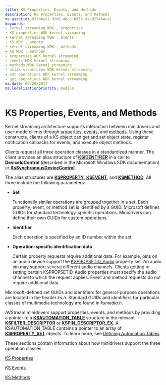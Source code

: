 ```yaml
---
title: KS Properties, Events, and Methods
description: KS Properties, Events, and Methods
ms.assetid: 933bbe81-92d8-4bcc-b935-9ae929464ca1
keywords:
- kernel streaming WDK , properties
- KS properties WDK kernel streaming
- kernel streaming WDK , events
- KS WDK , events
- kernel streaming WDK , methods
- KS WDK , methods
- properties WDK kernel streaming
- events WDK kernel streaming
- methods WDK kernel streaming
- alias structures WDK kernel streaming
- set operations WDK kernel streaming
- get operations WDK kernel streaming
ms.date: 04/20/2017
ms.localizationpriority: medium
---
```


# KS Properties, Events, and Methods





Kernel streaming architecture supports interaction between minidrivers and user-mode clients through [properties](ks-properties.md), [events](ks-events.md), and [methods](ks-methods.md). Using these constructs, clients of a KS object can get and set object state, register notification callbacks for events, and execute object methods.

Clients request all three operation classes in a standardized manner. The client provides an alias structure of [**KSIDENTIFIER**](https://msdn.microsoft.com/library/windows/hardware/ff562676) in a call to **DeviceIoControl** (described in the Microsoft Windows SDK documentation) or [**KsSynchronousDeviceControl**](https://msdn.microsoft.com/library/windows/hardware/ff567142).

The alias structures are [**KSPROPERTY**](https://docs.microsoft.com/windows-hardware/drivers/ddi/content/ks/ns-ks-ksidentifier), [**KSEVENT**](https://msdn.microsoft.com/library/windows/hardware/ff561744), and [**KSMETHOD**](https://msdn.microsoft.com/library/windows/hardware/ff563398). All three include the following parameters:

-   **Set**

    Functionally similar operations are grouped together in a set. Each property, event, or method set is identified by a GUID. Microsoft defines GUIDs for standard technology-specific operations. Minidrivers can define their own GUIDs for custom operations.

-   **Identifier**

    Each operation is specified by an ID number within the set.

-   **Operation-specific identification data**

    Certain property requests require additional data. For example, pins on an audio device support the [KSPROPSETID\_Audio](https://msdn.microsoft.com/library/windows/hardware/ff537440) property set. An audio pin may support several different audio channels. Clients getting or setting certain KSPROPSETID\_Audio properties must specify the audio channel to which the request applies. Event and method requests do not require additional data.

Microsoft-defined set GUIDs and identifiers for general-purpose operations are located in the header *ks.h*. Standard GUIDs and identifiers for particular classes of multimedia technology are found in *ksmedia.h*.

AVStream minidrivers support properties, events, and methods by providing a pointer to a [**KSAUTOMATION\_TABLE**](https://msdn.microsoft.com/library/windows/hardware/ff560990) structure in the relevant [**KSFILTER\_DESCRIPTOR**](https://msdn.microsoft.com/library/windows/hardware/ff562553) or [**KSPIN\_DESCRIPTOR\_EX**](https://msdn.microsoft.com/library/windows/hardware/ff563534). A KSAUTOMATION\_TABLE contains a pointer to an array of [**KSPROPERTY\_SET**](https://msdn.microsoft.com/library/windows/hardware/ff565617) objects. To learn more, see [Defining Automation Tables](defining-automation-tables.md).

These sections contain information about how minidrivers support the three operation classes:

[KS Properties](ks-properties.md)

[KS Events](ks-events.md)

[KS Methods](ks-methods.md)

 

 




